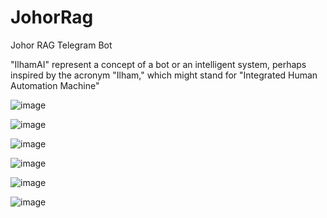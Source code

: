 # JohorRag
Johor RAG Telegram Bot

"IlhamAI"  represent a concept of a bot or an intelligent system, perhaps inspired by the acronym "Ilham," which might stand for "Integrated Human Automation Machine"


![image](https://github.com/user-attachments/assets/e4ba41cd-bf47-4e00-a55d-2dbddf2bb677)

![image](https://github.com/user-attachments/assets/be276fb5-f4c2-4573-86e9-0d7df39ca902)

![image](https://github.com/user-attachments/assets/fe82869e-2f8a-4df7-bf2e-f7ec9101dea5)

![image](https://github.com/user-attachments/assets/35210067-024c-4c55-a4d0-de9e1ad89e84)

![image](https://github.com/user-attachments/assets/5f2aa3fc-c4b2-4183-8aa0-fc668190fa43)

![image](https://github.com/user-attachments/assets/204e853c-997e-4f8f-893a-d3b4178d71ab)



